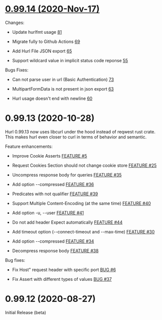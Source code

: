 [0.99.14 (2020-Nov-17)](https://github.com/Orange-OpenSource/hurl/blob/master/CHANGELOG.md#0.99.14)
==========================================================================================================

Changes:

* Update hurlfmt usage [81](https://github.com/Orange-OpenSource/hurl/issues/81)

* Migrate fully to Github Actions [69](https://github.com/Orange-OpenSource/hurl/issues/69)

* Add Hurl File JSON export  [65](https://github.com/Orange-OpenSource/hurl/issues/65)

* Support wildcard value in implicit status code reponse [55](https://github.com/Orange-OpenSource/hurl/issues/55)


Bugs Fixes:

* Can not parse user in url (Basic Authentication) [73](https://github.com/Orange-OpenSource/hurl/issues/73)

* MultipartFormData is not present in json export [63](https://github.com/Orange-OpenSource/hurl/issues/63)

* Hurl usage doesn't end with newline  [60](https://github.com/Orange-OpenSource/hurl/issues/60)




0.99.13 (2020-10-28)
=====================================

Hurl 0.99.13 now uses libcurl under the hood instead of reqwest rust crate.
This makes hurl even closer to curl in terms of behavior and semantic.


Feature enhancements:

* Improve Cookie Asserts [FEATURE #5](https://github.com/Orange-OpenSource/hurl/issues/5)

* Request Cookies Section should not change cookie store [FEATURE #25](https://github.com/Orange-OpenSource/hurl/issues/25)

* Uncompress response body for queries [FEATURE #35](https://github.com/Orange-OpenSource/hurl/issues/35)

* Add option --compressed [FEATURE #36](https://github.com/Orange-OpenSource/hurl/issues/36)

* Predicates with not qualifier [FEATURE #39](https://github.com/Orange-OpenSource/hurl/issues/39)

* Support Multiple Content-Encoding (at the same time) [FEATURE #40](https://github.com/Orange-OpenSource/hurl/issues/40)

* Add option -u, --user [FEATURE #41](https://github.com/Orange-OpenSource/hurl/issues/41)

* Do not add header Expect automatically [FEATURE #44](https://github.com/Orange-OpenSource/hurl/issues/44)

* Add timeout option (--connect-timeout and --max-time) [FEATURE #30](https://github.com/Orange-OpenSource/hurl/issues/30)

* Add option --compressed [FEATURE #34](https://github.com/Orange-OpenSource/hurl/issues/34)

* Decompress response body [FEATURE #38](https://github.com/Orange-OpenSource/hurl/issues/38)



Bug fixes:

* Fix Host" request header with specific port [BUG #6](https://github.com/Orange-OpenSource/hurl/issues/6)

* Fix Assert with different types of values [BUG #37](https://github.com/Orange-OpenSource/hurl/issues/37)



0.99.12 (2020-08-27)
=====================================

Initial Release (beta)

